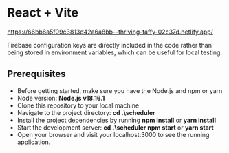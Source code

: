 # React + Vite
https://66bb6a5f09c3813d42a6a8bb--thriving-taffy-02c37d.netlify.app/

Firebase configuration keys are directly included in the code rather than being stored in environment variables, which can be useful for local testing. 

## Prerequisites
* Before getting started, make sure you have the Node.js and npm or yarn
* Node version: **Node.js v18.16.1**
* Clone this repository to your local machine
* Navigate to the project directory: **cd .\scheduler**
* Install the project dependencies by running **npm install** or **yarn install**
* Start the development server: **cd .\scheduler npm start** or **yarn start**
* Open your browser and visit your localhost:3000 to see the running application.
